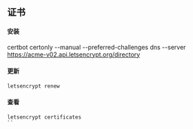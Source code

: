 ## 证书


#### 安装
certbot certonly --manual --preferred-challenges dns --server https://acme-v02.api.letsencrypt.org/directory

#### 更新

```
letsencrypt renew

```

#### 查看

```
letsencrypt certificates
``
